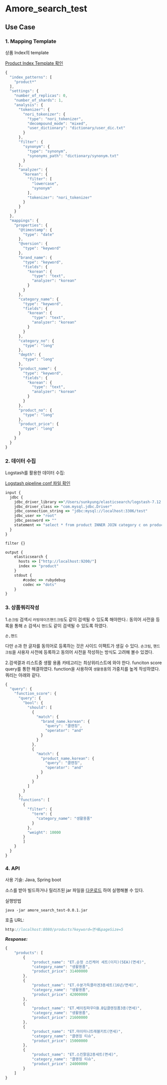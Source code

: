 # Amore_search_test

## Use Case

### 1. Mapping Template
상품 Index의 template 

[Product Index Template 확인](https://github.com/SunKyungCho/amore_search_test/blob/main/product_index_tempalte.json) 

```javascript
{
  "index_patterns": [
    "product*"
  ], 
  "settings": {
    "number_of_replicas": 0,
    "number_of_shards": 1,
    "analysis": {
      "tokenizer": {
        "nori_tokenizer": {
          "type": "nori_tokenizer",
          "decompound_mode": "mixed",
          "user_dictionary": "dictionary/user_dic.txt"
        }
      },
      "filter": {
        "synonym": {
          "type": "synonym",
          "synonyms_path": "dictionary/synonym.txt"
        }
      },
      "analyzer": {
        "korean": {
          "filter": [
            "lowercase",
            "synonym"
          ],
          "tokenizer": "nori_tokenizer"
        }
      }
    }
  },
  "mappings": {
    "properties": {
      "@timestamp": {
        "type": "date"
      },
      "@version": {
        "type": "keyword"
      },
      "brand_name": {
        "type": "keyword",
        "fields": {
          "korean": {
            "type": "text",
            "analyzer": "korean"
          }
        }
      },
      "category_name": {
        "type": "keyword",
        "fields": {
          "korean": {
            "type": "text",
            "analyzer": "korean"
          }
        }
      },
      "category_no": {
        "type": "long"
      },
      "depth": {
        "type": "long"
      },
      "product_name": {
        "type": "keyword",
        "fields": {
          "korean": {
            "type": "text",
            "analyzer": "korean"
          }
        }
      },
      "product_no": {
        "type": "long"
      },
      "product_price": {
        "type": "long"
      }
    }
  }
}


```


### 2. 데이터 수집
Logstash를 활용한 데이터 수집:

[Logstash pipeline conf 파일 확인](https://github.com/SunKyungCho/amore_search_test/blob/main/product_logstash.conf)

```javascript
input {
  jdbc {
    jdbc_driver_library =>"/Users/sunkyung/elasticsearch/logstash-7.12.0/mysql-connector-java-8.0.18.jar" 
    jdbc_driver_class => "com.mysql.jdbc.Driver"
    jdbc_connection_string => "jdbc:mysql://localhost:3306/test"
    jdbc_user => "root"
    jdbc_password => ""
    statement => "select * from product INNER JOIN category c on product.category_no = c.category_no"
  }
}

filter {}

output {
    elasticsearch {
      hosts => ["http://localhost:9200/"]
      index => "product"
    }
    stdout {
        #codec => rubydebug
        codec => "dots"
    }
}
```

### 3. 상품쿼리작성

1.`손크림` 검색시 `러빙데이즈핸드크림`도 같이 검색될 수 있도록 해야한다.:
동의어 사전을 등록을 통해 `손` 검색시 `핸드`도 같이 검색될 수 있도록 하였다. 
```text
손,핸드
```
다만 `손`과 한 글자를 동의어로 등록하는 것은 사이드 이팩트가 생길 수 있다. `손크림`, `핸드크림`을 사용자 사전에 등록하고 동의어 사전을 작성하는 방식도 고려해 볼수 있겠다. 

2.검색결과 리스트중 생활 용품 카테고리는 최상위리스트에 와야 한다.
funciton score query를 통한 해결하였다. function을 사용하여 `생활용품`의 가중치를 높게 작성하였다. 
쿼리는 아래와 같다. 
```javascript
{
  "query": {
    "function_score": {
      "query": {
        "bool": {
          "should": [
            {
              "match": {
                "brand_name.korean": {
                  "query": "클렌징",
                  "operator": "and"
                }
              }
            },
            {
              "match": {
                "product_name.korean": {
                  "query": "클렌징",
                  "operator": "and"
                }
              }
            }
          ]
        }
      },
      "functions": [
        {
          "filter": {
            "term": {
              "category_name": "생활용품"
            }
          }, 
          "weight": 10000
        }
        ]
    }
  }
}
```
 
### 4. API 
사용 기술: Java, Spring boot

소스를 받아 빌드하거나 릴리즈된 jar 파일을 [다운로드](https://github.com/SunKyungCho/amore_search_test/releases/tag/0.0.1) 하여 실행해볼 수 있다.

실행방법
```
java -jar amore_search_test-0.0.1.jar

```

호출 URL:
```javascript
http://localhost:8080/products?keyword=면세&pageSize=5
```

***Response:***
```javascript
{
    "products": [
        {
            "product_name": "ET.순정 스킨케어 세트(이지)(5EA)(면세)",
            "category_name": "생활용품",
            "product_price": 31400000
        },
        {
            "product_name": "ET.수분가득콜라겐3종세트(16년/면세)",
            "category_name": "생활용품",
            "product_price": 42000000
        },
        {
            "product_name": "ET.베이킹파우더B.B딥클렌징폼3종(면세)",
            "category_name": "생활용품",
            "product_price": 21600000
        },
        {
            "product_name": "ET.마이미니트래블키트(면세)",
            "category_name": "클랜징 티슈",
            "product_price": 15000000
        },
        {
            "product_name": "ET.스킨맑음2종세트(면세)",
            "category_name": "클랜징 티슈",
            "product_price": 24000000
        }
    ]
}
```
